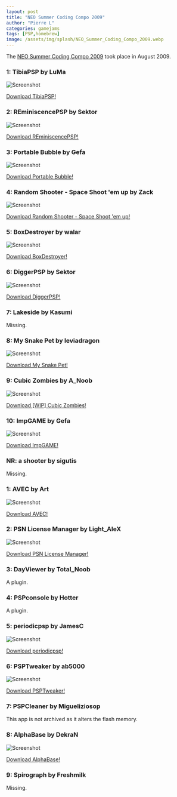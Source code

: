 ```yaml
---
layout: post
title: "NEO Summer Coding Compo 2009"
author: "Pierre L"
categories: gamejams
tags: [PSP,homebrew]
image: /assets/img/splash/NEO_Summer_Coding_Compo_2009.webp
---
```


The [NEO Summer Coding Compo 2009](http://psp-news.dcemu.co.uk/the-neo-summer-coding-compo-2009-final-results-243909.html) took place in August 2009.

### 1: TibiaPSP by LuMa

![Screenshot](https://github.com/PSP-Archive/PSP-Archive.github.io/raw/gh-pages/assets/img/snaps/TIBI00979_00000.webp)

<a href="https://archive.org/details/tibia-pspv-0.2.7z">Download TibiaPSP!</a>

### 2: REminiscencePSP by Sektor

![Screenshot](https://github.com/PSP-Archive/PSP-Archive.github.io/raw/gh-pages/assets/img/snaps/REMI01205_00000.webp)

<a href="https://archive.org/details/reminiscence.-7z">Download REminiscencePSP!</a>

### 3: Portable Bubble by Gefa

![Screenshot](https://github.com/PSP-Archive/PSP-Archive.github.io/raw/gh-pages/assets/img/snaps/PORT01413_00000.webp)

<a href="https://archive.org/details/portable-bubble-v-2.1.0.7z">Download Portable Bubble!</a>

### 4: Random Shooter - Space Shoot 'em up by Zack

![Screenshot](https://github.com/PSP-Archive/PSP-Archive.github.io/raw/gh-pages/assets/img/snaps/RAND01381_00000.webp)

<a href="https://archive.org/details/randomShooter.7z">Download Random Shooter - Space Shoot 'em up!</a>

### 5: BoxDestroyer by walar

![Screenshot](https://github.com/PSP-Archive/PSP-Archive.github.io/raw/gh-pages/assets/img/snaps/boxdestroyer.webp)

<a href="https://archive.org/details/box-destroyer.-7z">Download BoxDestroyer!</a>

### 6: DiggerPSP by Sektor

![Screenshot](https://github.com/PSP-Archive/PSP-Archive.github.io/raw/gh-pages/assets/img/snaps/678502728_00000.webp)

<a href="https://archive.org/details/6785-digger-psp-neoflash-edition.-7z">Download DiggerPSP!</a>

### 7: Lakeside by Kasumi

Missing.

### 8: My Snake Pet by leviadragon

![Screenshot](https://github.com/PSP-Archive/PSP-Archive.github.io/raw/gh-pages/assets/img/snaps/PSPS00974_00000.webp)

<a href="https://archive.org/details/pspsnake-pet.-7z">Download My Snake Pet!</a>

### 9: Cubic Zombies by A_Noob

![Screenshot](https://github.com/PSP-Archive/PSP-Archive.github.io/raw/gh-pages/assets/img/snaps/CUBI01247_00000.webp)

<a href="https://archive.org/details/cubicZombies.7z">Download [WIP] Cubic Zombies!</a>

### 10: ImpGAME by Gefa

![Screenshot](https://github.com/PSP-Archive/PSP-Archive.github.io/raw/gh-pages/assets/img/snaps/IMPG00608_00000.webp)

<a href="https://archive.org/details/impgame.-7z">Download ImpGAME!</a>

### NR: a shooter by sigutis

Missing.

### 1: AVEC by Art

![Screenshot](https://github.com/PSP-Archive/PSP-Archive.github.io/raw/gh-pages/assets/img/snaps/avecgps.webp)

<a href="https://archive.org/details/avec-gps-v-8.7z">Download AVEC!</a>

### 2: PSN License Manager by Light_AleX

![Screenshot](https://github.com/PSP-Archive/PSP-Archive.github.io/raw/gh-pages/assets/img/snaps/psnmanager.webp)

<a href="https://archive.org/details/psnmgr-0.30.7z">Download PSN License Manager!</a>

### 3: DayViewer by Total_Noob

A plugin.

### 4: PSPconsole by Hotter

A plugin.

### 5: periodicpsp by JamesC

![Screenshot](https://github.com/PSP-Archive/PSP-Archive.github.io/raw/gh-pages/assets/img/snaps/PERI01186_00001.webp)

<a href="https://archive.org/details/periodicpsp.7z">Download periodicpsp!</a>

### 6: PSPTweaker by ab5000

![Screenshot](https://github.com/PSP-Archive/PSP-Archive.github.io/raw/gh-pages/assets/img/snaps/PSPTweaker.webp)

<a href="https://archive.org/details/psptweaker.-7z">Download PSPTweaker!</a>

### 7: PSPCleaner by Migueliziosop

This app is not archived as it alters the flash memory.

### 8: AlphaBase by DekraN

![Screenshot](https://github.com/PSP-Archive/PSP-Archive.github.io/raw/gh-pages/assets/img/snaps/alphabase.webp)

<a href="https://archive.org/details/alpha-base-hm-7.7z">Download AlphaBase!</a>

### 9: Spirograph by Freshmilk

Missing.
